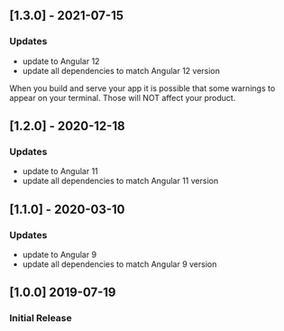 ## [1.3.0] - 2021-07-15
### Updates
- update to Angular 12
- update all dependencies to match Angular 12 version

When you build and serve your app it is possible that some warnings to appear on your terminal. Those will NOT affect your product.

## [1.2.0] - 2020-12-18
### Updates
- update to Angular 11
- update all dependencies to match Angular 11 version

## [1.1.0] - 2020-03-10
### Updates
- update to Angular 9
- update all dependencies to match Angular 9 version

## [1.0.0] 2019-07-19
### Initial Release
